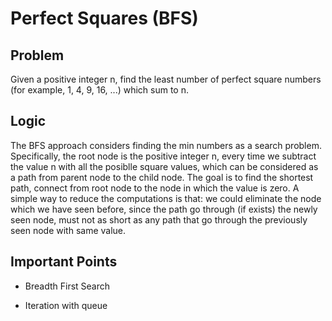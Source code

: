 # Perfect Squares (BFS)

## Problem

Given a positive integer n, find the least number of perfect square numbers (for example, 1, 4, 9, 16, ...) which sum to n.

## Logic

The BFS approach considers finding the min numbers as a search problem. Specifically, the root node is the positive integer n, every time we subtract the value n with all the posiblle square values, which can be considered as a path from parent node to the child node. The goal is to find the shortest path, connect from root node to the node in which the value is zero. A simple way to reduce the computations is that: we could eliminate the node which we have seen before, since the path go through (if exists) the newly seen node, must not as short as any path that go through the previously seen node with same value.

## Important Points

- Breadth First Search

- Iteration with queue


